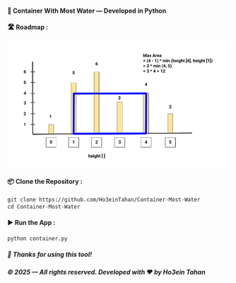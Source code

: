 #### 🚰 Container With Most Water — Developed in Python

#### 🛣 Roadmap :
<img src="https://github.com/Ho3einTahan/Container-Most-Water/blob/main/images/container.png">

#### 📦 Clone the Repository :
``` git
git clone https://github.com/Ho3einTahan/Container-Most-Water
cd Container-Most-Water
```

#### ▶️ Run the App :
``` python 
python container.py
```

##### 🙏 Thanks for using this tool!
##### © 2025 — All rights reserved. Developed with ❤️ by Ho3ein Tahan